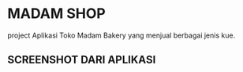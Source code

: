 # MADAM SHOP

project Aplikasi Toko Madam Bakery yang menjual berbagai jenis kue.

## SCREENSHOT DARI APLIKASI


